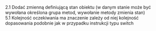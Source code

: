 
2.1 Dodać zmienną definiującą stan obiektu (w danym stanie może być wywołana określona grupa metod, wywołanie metody zmienia stan)  
5.1 Kolejność oczekiwania ma znaczenie zależy od niej kolejność dopasowania podobnie jak w przypadku instrukcji typu switch
